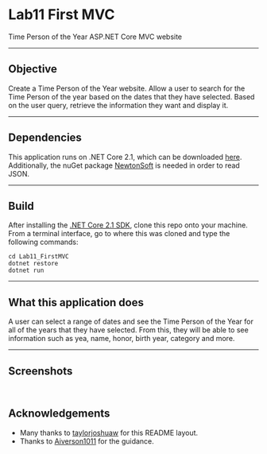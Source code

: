 # Lab11 First MVC
Time Person of the Year ASP.NET Core MVC website

---
## Objective
Create a Time Person of the Year website.  Allow a user to search
for the Time Person of the year based on the dates that they have selected.
Based on the user query, retrieve the information they want and display
it.

---
## Dependencies
This application runs on .NET Core 2.1, which can be downloaded [here](https://www.microsoft.com/net/download/macos).
Additionally, the nuGet package [NewtonSoft](https://www.newtonsoft.com/json)
is needed in order to read JSON.

---
## Build
After installing the [.NET Core 2.1 SDK](https://www.microsoft.com/net/download/macos), clone this repo onto your machine. From a terminal interface, go to where this was cloned and type the following commands:

```
cd Lab11_FirstMVC
dotnet restore
dotnet run
```
---
## What this application does
A user can select a range of dates and see the Time Person of the Year 
for all of the years that they have selected.  From this, they will be able
to see information such as yea, name, honor, birth year, category and more.

---

## Screenshots

![]()


![]()

## Acknowledgements
- Many thanks to [taylorjoshuaw](https://github.com/taylorjoshuaw) 
for this README layout.
- Thanks to [Aiverson1011](https://github.com/Aiverson1011) for the guidance.